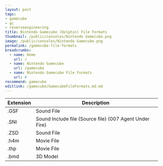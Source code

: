 ```yaml
---
layout: post
tags: 
- gamecube
- gc
- reverseengineering
title: Nintendo Gamecube (Dolphin) File Formats
thumbnail: /public/consoles/Nintendo Gamecube.png
image: /public/consoles/Nintendo Gamecube.png
permalink: /gamecube-file-formats
breadcrumbs:
  - name: Home
    url: /
  - name: Nintendo Gamecube
    url: /gamecube
  - name: Nintendo Gamecube File Formats
    url: #
recommend: gamecube
editlink: /gamecube/GamecubeFileFormats.md.md
---
```


Extension | Description
--- | ---
.GSF | Sound File
.SNI | Sound Include file (Source file) (007 Agent Under Fire)
.ZSD | Sound File
.h4m | Movie File
.thp | Movie File
.bmd | 3D Model
